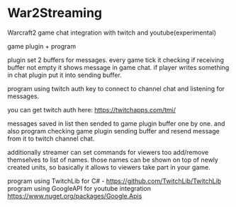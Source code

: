 # War2Streaming
Warcraft2 game chat integration with twitch and youtube(experimental)

game plugin + program

plugin set 2 buffers for messages.
every game tick it checking if receiving buffer not empty it shows message in game chat.
if player writes something in chat plugin put it into sending buffer.

program using twitch auth key to connect to channel chat and listening for messages.

you can get twitch auth here: https://twitchapps.com/tmi/

messages saved in list then sended to game plugin buffer one by one.
and also program checking game plugin sending buffer and resend message from it to twitch channel chat.

additionally streamer can set commands for viewers too add/remove themselves to list of names.
those names can be shown on top of newly created units, so basically it allows to viewers take part in your game.

program using TwitchLib for C# - https://github.com/TwitchLib/TwitchLib
program using GoogleAPI for youtube integration https://www.nuget.org/packages/Google.Apis

